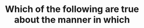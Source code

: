 ---
layout: all-exams
title: "Which of the following are true about the manner in which "
blurb: "Amazon says CloudWatch allows you to monitor logs in almost real time. Also, you can configure a low-cost S3 bucket to store your CloudWatch log files"
quid: 244
---